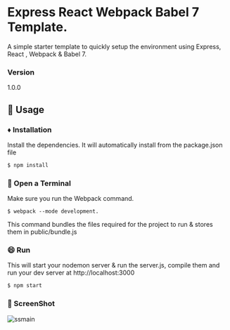 # Express React Webpack Babel 7 Template.
A simple starter template to quickly setup the environment using Express, React , Webpack &amp; Babel 7.

### Version
1.0.0

## 📝 Usage


### :diamonds: Installation

Install the dependencies. It will automatically install from the package.json file

```sh
$ npm install
```
### 📂 Open a Terminal

Make sure you run the Webpack command.

```
$ webpack --mode development.
```

This command bundles the files required for the project to run & stores them in public/bundle.js 

### 😄 Run

This will start your nodemon server & run the server.js, compile them and run your dev server at http://localhost:3000

```sh
$ npm start
```
### 🎦 ScreenShot

![ssmain](https://user-images.githubusercontent.com/34777376/52532288-521c6a80-2d48-11e9-8449-4924f7a50bfe.png)
